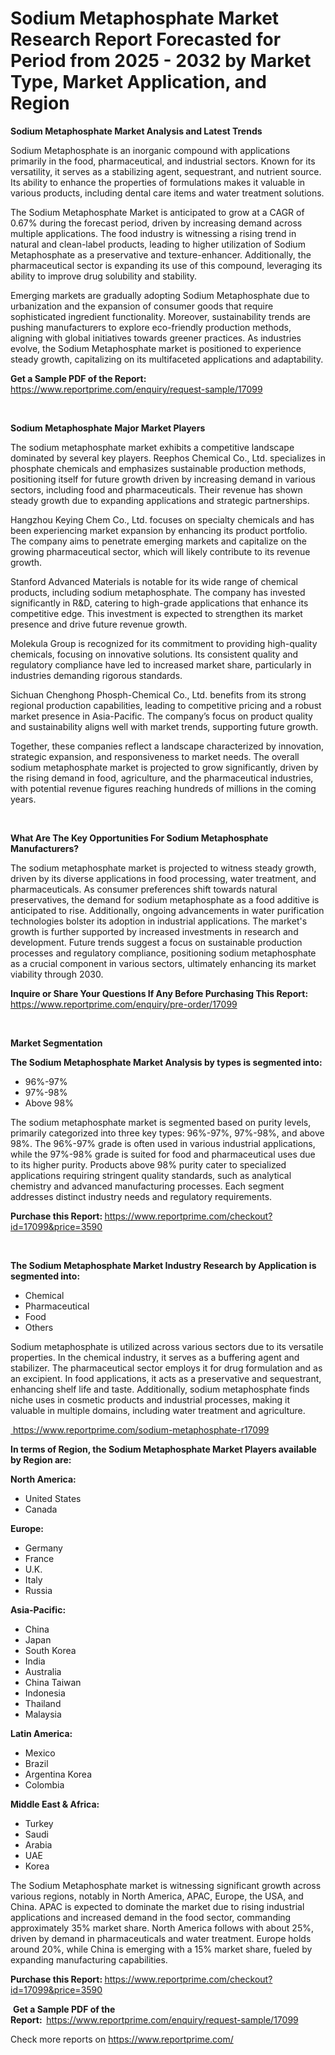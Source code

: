<p><h1>Sodium Metaphosphate Market Research Report Forecasted for Period from 2025 -  2032 by Market Type, Market Application, and Region</h1></p><p><strong>Sodium Metaphosphate Market Analysis and Latest Trends</strong></p>
<p><p>Sodium Metaphosphate is an inorganic compound with applications primarily in the food, pharmaceutical, and industrial sectors. Known for its versatility, it serves as a stabilizing agent, sequestrant, and nutrient source. Its ability to enhance the properties of formulations makes it valuable in various products, including dental care items and water treatment solutions.</p><p>The Sodium Metaphosphate Market is anticipated to grow at a CAGR of 0.67% during the forecast period, driven by increasing demand across multiple applications. The food industry is witnessing a rising trend in natural and clean-label products, leading to higher utilization of Sodium Metaphosphate as a preservative and texture-enhancer. Additionally, the pharmaceutical sector is expanding its use of this compound, leveraging its ability to improve drug solubility and stability.</p><p>Emerging markets are gradually adopting Sodium Metaphosphate due to urbanization and the expansion of consumer goods that require sophisticated ingredient functionality. Moreover, sustainability trends are pushing manufacturers to explore eco-friendly production methods, aligning with global initiatives towards greener practices. As industries evolve, the Sodium Metaphosphate market is positioned to experience steady growth, capitalizing on its multifaceted applications and adaptability.</p></p>
<p><strong>Get a Sample PDF of the Report:&nbsp;</strong> <a href="https://www.reportprime.com/enquiry/request-sample/17099?utm_campaign=3561&utm_medium=2&utm_source=Github&utm_content=ia&utm_term=18032025&utm_id=sodium-metaphosphate">https://www.reportprime.com/enquiry/request-sample/17099</a></p>
<p>&nbsp;</p>
<p><strong>Sodium Metaphosphate Major Market Players</strong></p>
<p><p>The sodium metaphosphate market exhibits a competitive landscape dominated by several key players. Reephos Chemical Co., Ltd. specializes in phosphate chemicals and emphasizes sustainable production methods, positioning itself for future growth driven by increasing demand in various sectors, including food and pharmaceuticals. Their revenue has shown steady growth due to expanding applications and strategic partnerships.</p><p>Hangzhou Keying Chem Co., Ltd. focuses on specialty chemicals and has been experiencing market expansion by enhancing its product portfolio. The company aims to penetrate emerging markets and capitalize on the growing pharmaceutical sector, which will likely contribute to its revenue growth.</p><p>Stanford Advanced Materials is notable for its wide range of chemical products, including sodium metaphosphate. The company has invested significantly in R&D, catering to high-grade applications that enhance its competitive edge. This investment is expected to strengthen its market presence and drive future revenue growth.</p><p>Molekula Group is recognized for its commitment to providing high-quality chemicals, focusing on innovative solutions. Its consistent quality and regulatory compliance have led to increased market share, particularly in industries demanding rigorous standards.</p><p>Sichuan Chenghong Phosph-Chemical Co., Ltd. benefits from its strong regional production capabilities, leading to competitive pricing and a robust market presence in Asia-Pacific. The company’s focus on product quality and sustainability aligns well with market trends, supporting future growth.</p><p>Together, these companies reflect a landscape characterized by innovation, strategic expansion, and responsiveness to market needs. The overall sodium metaphosphate market is projected to grow significantly, driven by the rising demand in food, agriculture, and the pharmaceutical industries, with potential revenue figures reaching hundreds of millions in the coming years.</p></p>
<p>&nbsp;</p>
<p><strong>What Are The Key Opportunities For Sodium Metaphosphate Manufacturers?</strong></p>
<p><p>The sodium metaphosphate market is projected to witness steady growth, driven by its diverse applications in food processing, water treatment, and pharmaceuticals. As consumer preferences shift towards natural preservatives, the demand for sodium metaphosphate as a food additive is anticipated to rise. Additionally, ongoing advancements in water purification technologies bolster its adoption in industrial applications. The market's growth is further supported by increased investments in research and development. Future trends suggest a focus on sustainable production processes and regulatory compliance, positioning sodium metaphosphate as a crucial component in various sectors, ultimately enhancing its market viability through 2030.</p></p>
<p><strong>Inquire or Share Your Questions If Any Before Purchasing This Report:</strong> <a href="https://www.reportprime.com/enquiry/pre-order/17099?utm_campaign=3561&utm_medium=2&utm_source=Github&utm_content=ia&utm_term=18032025&utm_id=sodium-metaphosphate">https://www.reportprime.com/enquiry/pre-order/17099</a></p>
<p>&nbsp;</p>
<p><strong>Market Segmentation</strong></p>
<p><strong>The Sodium Metaphosphate Market Analysis by types is segmented into:</strong></p>
<p><ul><li>96%-97%</li><li>97%-98%</li><li>Above 98%</li></ul></p>
<p><p>The sodium metaphosphate market is segmented based on purity levels, primarily categorized into three key types: 96%-97%, 97%-98%, and above 98%. The 96%-97% grade is often used in various industrial applications, while the 97%-98% grade is suited for food and pharmaceutical uses due to its higher purity. Products above 98% purity cater to specialized applications requiring stringent quality standards, such as analytical chemistry and advanced manufacturing processes. Each segment addresses distinct industry needs and regulatory requirements.</p></p>
<p><strong>Purchase this Report:&nbsp;</strong><a href="https://www.reportprime.com/checkout?id=17099&price=3590&utm_campaign=3561&utm_medium=2&utm_source=Github&utm_content=ia&utm_term=18032025&utm_id=sodium-metaphosphate">https://www.reportprime.com/checkout?id=17099&price=3590</a></p>
<p>&nbsp;</p>
<p><strong>The Sodium Metaphosphate Market Industry Research by Application is segmented into:</strong></p>
<p><ul><li>Chemical</li><li>Pharmaceutical</li><li>Food</li><li>Others</li></ul></p>
<p><p>Sodium metaphosphate is utilized across various sectors due to its versatile properties. In the chemical industry, it serves as a buffering agent and stabilizer. The pharmaceutical sector employs it for drug formulation and as an excipient. In food applications, it acts as a preservative and sequestrant, enhancing shelf life and taste. Additionally, sodium metaphosphate finds niche uses in cosmetic products and industrial processes, making it valuable in multiple domains, including water treatment and agriculture.</p></p>
<p><a href="https://www.reportprime.com/sodium-metaphosphate-r17099?utm_campaign=3561&utm_medium=2&utm_source=Github&utm_content=ia&utm_term=18032025&utm_id=sodium-metaphosphate">&nbsp;https://www.reportprime.com/sodium-metaphosphate-r17099</a></p>
<p><strong>In terms of Region, the Sodium Metaphosphate Market Players available by Region are:</strong></p>
<p>
    <p> <strong> North America: </strong>
        <ul>
            <li>United States</li>
            <li>Canada</li>
        </ul>
        </p> 
    <p> <strong> Europe: </strong>
        <ul>
            <li>Germany</li>
            <li>France</li>
            <li>U.K.</li>
            <li>Italy</li>
            <li>Russia</li>
        </ul>
        </p> 
    <p> <strong> Asia-Pacific: </strong>
        <ul>
            <li>China</li>
            <li>Japan</li>
            <li>South Korea</li>
            <li>India</li>
            <li>Australia</li>
            <li>China Taiwan</li>
            <li>Indonesia</li>
            <li>Thailand</li>
            <li>Malaysia</li>
        </ul>
        </p> 
    <p> <strong> Latin America: </strong>
        <ul>
            <li>Mexico</li>
            <li>Brazil</li>
            <li>Argentina Korea</li>
            <li>Colombia</li>
        </ul>
        </p> 
    <p> <strong> Middle East & Africa: </strong>
        <ul>
            <li>Turkey</li>
            <li>Saudi</li>
            <li>Arabia</li>
            <li>UAE</li>
            <li>Korea</li>
        </ul>
    </p>
    </p>
<p><p>The Sodium Metaphosphate market is witnessing significant growth across various regions, notably in North America, APAC, Europe, the USA, and China. APAC is expected to dominate the market due to rising industrial applications and increased demand in the food sector, commanding approximately 35% market share. North America follows with about 25%, driven by demand in pharmaceuticals and water treatment. Europe holds around 20%, while China is emerging with a 15% market share, fueled by expanding manufacturing capabilities.</p></p>
<p><strong>Purchase this Report: </strong><a href="https://www.reportprime.com/checkout?id=17099&price=3590&utm_campaign=3561&utm_medium=2&utm_source=Github&utm_content=ia&utm_term=18032025&utm_id=sodium-metaphosphate">https://www.reportprime.com/checkout?id=17099&price=3590</a></p>
<p>&nbsp;<strong>Get a Sample PDF of the Report:&nbsp;&nbsp;</strong><a href="https://www.reportprime.com/enquiry/request-sample/17099?utm_campaign=3561&utm_medium=2&utm_source=Github&utm_content=ia&utm_term=18032025&utm_id=sodium-metaphosphate">https://www.reportprime.com/enquiry/request-sample/17099</a></p>
<p><strong></strong></p>
<p>Check more reports on <a href="https://www.reportprime.com/?utm_campaign=3561&utm_medium=2&utm_source=Github&utm_content=ia&utm_term=18032025&utm_id=sodium-metaphosphate">https://www.reportprime.com/</a></p>